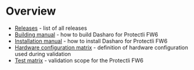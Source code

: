 # Overview

* [Releases](releases.md) - list of all releases
* [Building manual](building-manual.md) - how to build Dasharo for Protectli FW6
* [Installation manual](installation-manual.md) - how to install Dasharo
  for Protectli FW6
* [Hardware configuration matrix](hardware-matrix.md) - definition of hardware
  configuration used during validation
* [Test matrix](test-matrix.md) - validation scope for the Protectli FW6
